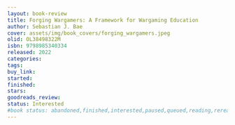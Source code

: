```yaml
---
layout: book-review
title: Forging Wargamers: A Framework for Wargaming Education
author: Sebastian J. Bae
cover: assets/img/book_covers/forging_wargamers.jpeg
olid: OL38498322M
isbn: 9798985340334
released: 2022
categories: 
tags: 
buy_link: 
started: 
finished: 
stars: 
goodreads_review: 
status: Interested
#book status: abandoned,finished,interested,paused,queued,reading,reread
---
```

